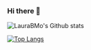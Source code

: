 ### Hi there 👋

<!--
- 🔭 I’m currently working on CRNT.jl a suit of functions to study reaction networks.
- 🌱 I’m currently learning CRNT :)
- 👯 I’m looking to collaborate on many things, ask me about it!
- 📫 How to reach me: brust at math dot ku dot dk
- 😄 Pronouns: she/her

**LauraBMo/LauraBMo** is a ✨ _special_ ✨ repository because its `README.md` (this file) appears on your GitHub profile.

Here are some ideas to get you started:

- 🔭 I’m currently working on CRNT.jl a suit of functions to study reaction networks.
- 🌱 I’m currently learning CRNT :)
- 👯 I’m looking to collaborate on many things, ask me about it!
- 🤔 I’m looking for help with a function to convert polynomilas between DynamicalPolynomials.jl and AbstractAlgebra.jl
- 📫 How to reach me: brust at math dot ku dot dk
- 😄 Pronouns: she/her
-->

![LauraBMo's Github stats](https://github-readme-stats.vercel.app/api?username=LauraBMo&show_icons=true&theme=solarized-dark&line_height=27&count_private=true&include_all_commits=true)

[![Top Langs](https://github-readme-stats.vercel.app/api/top-langs/?username=LauraBMo&hide=elisp&theme=solarized-dark)](https://github.com/anuraghazra/github-readme-stats)

